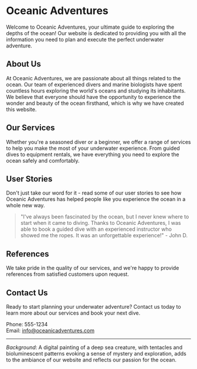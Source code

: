 <!--font:Raleway-->

# Oceanic Adventures

Welcome to Oceanic Adventures, your ultimate guide to exploring the depths of the ocean! Our website is dedicated to providing you with all the information you need to plan and execute the perfect underwater adventure.

## About Us
At Oceanic Adventures, we are passionate about all things related to the ocean. Our team of experienced divers and marine biologists have spent countless hours exploring the world's oceans and studying its inhabitants. We believe that everyone should have the opportunity to experience the wonder and beauty of the ocean firsthand, which is why we have created this website.

## Our Services
Whether you're a seasoned diver or a beginner, we offer a range of services to help you make the most of your underwater experience. From guided dives to equipment rentals, we have everything you need to explore the ocean safely and comfortably. 

## User Stories
Don't just take our word for it - read some of our user stories to see how Oceanic Adventures has helped people like you experience the ocean in a whole new way. 

> "I've always been fascinated by the ocean, but I never knew where to start when it came to diving. Thanks to Oceanic Adventures, I was able to book a guided dive with an experienced instructor who showed me the ropes. It was an unforgettable experience!" - John D.

## References
We take pride in the quality of our services, and we're happy to provide references from satisfied customers upon request. 

## Contact Us
Ready to start planning your underwater adventure? Contact us today to learn more about our services and book your next dive. 

Phone: 555-1234  
Email: info@oceanicadventures.com  

---

*Background*: A digital painting of a deep sea creature, with tentacles and bioluminescent patterns evoking a sense of mystery and exploration, adds to the ambiance of our website and reflects our passion for the ocean.

<!--

Write me content for website with wallpaper which alt text is:

"A digital painting of a deep sea creature, with tentacles and bioluminescent patterns evoking a sense of mystery and exploration."

The name/title of the page should not be 1:1 copy of the alt text but rather a real content of the website which is using this wallpaper.

- Use markdown format 
- Start with heading
- Heading should be short and concise
- The content should look like a real website 
- The website should not be about the wallpaper, wallpaper is just a related background
- Heading should be contain work "wallpaper" or "background"
- Include real sections like references, contact, user stories, etc. use things relevant to the page purpose.
- Feel free to use structure like headings, bullets, numbering, blockquotes, paragraphs, horizontal lines, etc.
- You can use formatting like bold or _italic_
- You can include UTF-8 emojis
- Links should be only #hash anchors (and you can refer to the document itself)
- Do not include images


---


# Oceanic Adventures Wallpaper

Welcome to Oceanic Adventures, your ultimate guide to exploring the depths of the ocean! Our website is dedicated to providing you with all the information you need to plan and execute the perfect underwater adventure.

## About Us
At Oceanic Adventures, we are passionate about all things related to the ocean. Our team of experienced divers and marine biologists have spent countless hours exploring the world's oceans and studying its inhabitants. We believe that everyone should have the opportunity to experience the wonder and beauty of the ocean firsthand, which is why we have created this website.

## Our Services
Whether you're a seasoned diver or a beginner, we offer a range of services to help you make the most of your underwater experience. From guided dives to equipment rentals, we have everything you need to explore the ocean safely and comfortably. 

## User Stories
Don't just take our word for it - read some of our user stories to see how Oceanic Adventures has helped people like you experience the ocean in a whole new way. 

> "I've always been fascinated by the ocean, but I never knew where to start when it came to diving. Thanks to Oceanic Adventures, I was able to book a guided dive with an experienced instructor who showed me the ropes. It was an unforgettable experience!" - John D.

## References
We take pride in the quality of our services, and we're happy to provide references from satisfied customers upon request. 

## Contact Us
Ready to start planning your underwater adventure? Contact us today to learn more about our services and book your next dive. 

Phone: 555-1234  
Email: info@oceanicadventures.com  

---

*Oceanic Adventures Wallpaper*: A digital painting of a deep sea creature, with tentacles and bioluminescent patterns evoking a sense of mystery and exploration.


---


Heading should not include word "wallpaper". The website should not be about the wallpaper itself, wallpaper is just a related background, rewrite whole content.


---


# Explore the Wonders of the Ocean with Oceanic Adventures

Welcome to Oceanic Adventures, your ultimate guide to exploring the depths of the ocean! Our website is dedicated to providing you with all the information you need to plan and execute the perfect underwater adventure.

## About Us
At Oceanic Adventures, we are passionate about all things related to the ocean. Our team of experienced divers and marine biologists have spent countless hours exploring the world's oceans and studying its inhabitants. We believe that everyone should have the opportunity to experience the wonder and beauty of the ocean firsthand, which is why we have created this website.

## Our Services
Whether you're a seasoned diver or a beginner, we offer a range of services to help you make the most of your underwater experience. From guided dives to equipment rentals, we have everything you need to explore the ocean safely and comfortably. 

## User Stories
Don't just take our word for it - read some of our user stories to see how Oceanic Adventures has helped people like you experience the ocean in a whole new way. 

> "I've always been fascinated by the ocean, but I never knew where to start when it came to diving. Thanks to Oceanic Adventures, I was able to book a guided dive with an experienced instructor who showed me the ropes. It was an unforgettable experience!" - John D.

## References
We take pride in the quality of our services, and we're happy to provide references from satisfied customers upon request. 

## Contact Us
Ready to start planning your underwater adventure? Contact us today to learn more about our services and book your next dive. 

Phone: 555-1234  
Email: info@oceanicadventures.com  

---

*Background*: A digital painting of a deep sea creature, with tentacles and bioluminescent patterns evoking a sense of mystery and exploration, adds to the ambiance of our website and reflects our passion for the ocean.

-->
